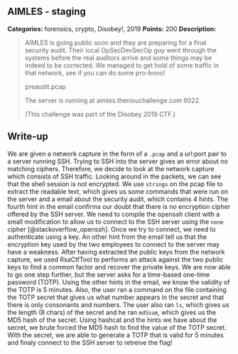 ## AIMLES - staging

**Categories:** forensics, crypto, Disobey!, 2019
**Points:** 200
**Description:**

>  AIMLES is going public soon and they are preparing for a final
>  security audit. Their local OpSecDevSecOp guy went through the
>  systems before the real auditors arrive and some things may be
>  indeed to be corrected. We managed to get hold of some traffic in
>  that network, see if you can do some pro-bono!
>  
>  preaudit.pcap
>  
>  The server is running at aimles.thenixuchallenge.com 6022.
>  
>  (This challenge was part of the Disobey 2019 CTF.)
>  


## Write-up

We are given a network capture in the form of a `.pcap` and a url:port pair to a server running SSH.
Trying to SSH into the server gives an error about no matching ciphers.
Therefore, we decide to look at the network capture which consists of SSH traffic.
Looking around in the packets, we can see that the shell session is not encrypted.
We use `strings` on the pcap file to extract the readable text, which gives us some commands that were run on the server and a email about the security audit, which contains 4 hints.
The fourth hint in the email confirms our doubt that there is no encryption cipher offered by the SSH server.
We need to compile the openssh client with a small modification to allow us to connect to the SSH server using the `none` cipher [@stackoverflow_openssh].
Once we try to connect, we need to authenticate using a key.
An other hint from the email tell us that the encryption key used by the two employees to connect to the server may have a weakness.
After having extracted the public keys from the network capture, we used RsaCtfTool to performs an attack against the two public keys to find a common factor and recover the private keys.
We are now able to go one step further, but the server asks for a time-based one-time password (TOTP).
Using the other hints in the email, we know the validity of the TOTP is 5 minutes.
Also, the user ran a command on the file containing the TOTP secret that gives us what number appears in the secret and that there is only consonants and numbers.
The user also ran `ls`, which gives us the length (8 chars) of the secret and he ran `md5sum`, which gives us the MD5 hash of the secret.
Using hashcat and the hints we have about the secret, we brute forced the MD5 hash to find the value of the TOTP secret.
With the secret, we are able to generate a TOTP that is valid for 5 minutes and finaly connect to the SSH server to retreive the flag!


